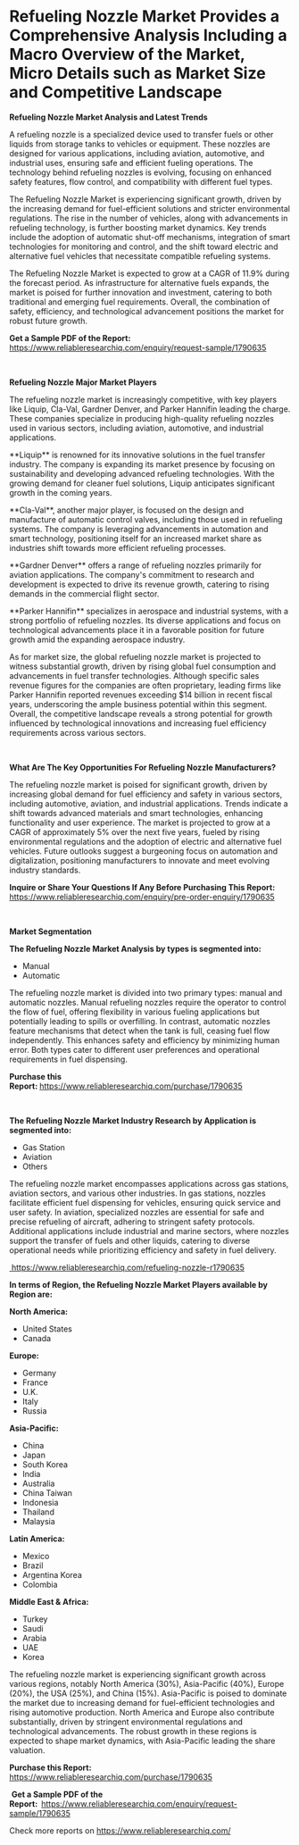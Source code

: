 <p><h1>Refueling Nozzle Market Provides a Comprehensive Analysis Including a Macro Overview of the Market, Micro Details such as Market Size and Competitive Landscape</h1></p><p><strong>Refueling Nozzle Market Analysis and Latest Trends</strong></p>
<p><p>A refueling nozzle is a specialized device used to transfer fuels or other liquids from storage tanks to vehicles or equipment. These nozzles are designed for various applications, including aviation, automotive, and industrial uses, ensuring safe and efficient fueling operations. The technology behind refueling nozzles is evolving, focusing on enhanced safety features, flow control, and compatibility with different fuel types.</p><p>The Refueling Nozzle Market is experiencing significant growth, driven by the increasing demand for fuel-efficient solutions and stricter environmental regulations. The rise in the number of vehicles, along with advancements in refueling technology, is further boosting market dynamics. Key trends include the adoption of automatic shut-off mechanisms, integration of smart technologies for monitoring and control, and the shift toward electric and alternative fuel vehicles that necessitate compatible refueling systems.</p><p>The Refueling Nozzle Market is expected to grow at a CAGR of 11.9% during the forecast period. As infrastructure for alternative fuels expands, the market is poised for further innovation and investment, catering to both traditional and emerging fuel requirements. Overall, the combination of safety, efficiency, and technological advancement positions the market for robust future growth.</p></p>
<p><strong>Get a Sample PDF of the Report:&nbsp;</strong> <a href="https://www.reliableresearchiq.com/enquiry/request-sample/1790635?utm_campaign=2732&utm_medium=2&utm_source=Github&utm_content=ia&utm_term=10042025&utm_id=refueling-nozzle">https://www.reliableresearchiq.com/enquiry/request-sample/1790635</a></p>
<p>&nbsp;</p>
<p><strong>Refueling Nozzle Major Market Players</strong></p>
<p><p>The refueling nozzle market is increasingly competitive, with key players like Liquip, Cla-Val, Gardner Denver, and Parker Hannifin leading the charge. These companies specialize in producing high-quality refueling nozzles used in various sectors, including aviation, automotive, and industrial applications.</p><p>**Liquip** is renowned for its innovative solutions in the fuel transfer industry. The company is expanding its market presence by focusing on sustainability and developing advanced refueling technologies. With the growing demand for cleaner fuel solutions, Liquip anticipates significant growth in the coming years.</p><p>**Cla-Val**, another major player, is focused on the design and manufacture of automatic control valves, including those used in refueling systems. The company is leveraging advancements in automation and smart technology, positioning itself for an increased market share as industries shift towards more efficient refueling processes.</p><p>**Gardner Denver** offers a range of refueling nozzles primarily for aviation applications. The company's commitment to research and development is expected to drive its revenue growth, catering to rising demands in the commercial flight sector.</p><p>**Parker Hannifin** specializes in aerospace and industrial systems, with a strong portfolio of refueling nozzles. Its diverse applications and focus on technological advancements place it in a favorable position for future growth amid the expanding aerospace industry.</p><p>As for market size, the global refueling nozzle market is projected to witness substantial growth, driven by rising global fuel consumption and advancements in fuel transfer technologies. Although specific sales revenue figures for the companies are often proprietary, leading firms like Parker Hannifin reported revenues exceeding $14 billion in recent fiscal years, underscoring the ample business potential within this segment. Overall, the competitive landscape reveals a strong potential for growth influenced by technological innovations and increasing fuel efficiency requirements across various sectors.</p></p>
<p>&nbsp;</p>
<p><strong>What Are The Key Opportunities For Refueling Nozzle Manufacturers?</strong></p>
<p><p>The refueling nozzle market is poised for significant growth, driven by increasing global demand for fuel efficiency and safety in various sectors, including automotive, aviation, and industrial applications. Trends indicate a shift towards advanced materials and smart technologies, enhancing functionality and user experience. The market is projected to grow at a CAGR of approximately 5% over the next five years, fueled by rising environmental regulations and the adoption of electric and alternative fuel vehicles. Future outlooks suggest a burgeoning focus on automation and digitalization, positioning manufacturers to innovate and meet evolving industry standards.</p></p>
<p><strong>Inquire or Share Your Questions If Any Before Purchasing This Report:</strong> <a href="https://www.reliableresearchiq.com/enquiry/pre-order-enquiry/1790635?utm_campaign=2732&utm_medium=2&utm_source=Github&utm_content=ia&utm_term=10042025&utm_id=refueling-nozzle">https://www.reliableresearchiq.com/enquiry/pre-order-enquiry/1790635</a></p>
<p>&nbsp;</p>
<p><strong>Market Segmentation</strong></p>
<p><strong>The Refueling Nozzle Market Analysis by types is segmented into:</strong></p>
<p><ul><li>Manual</li><li>Automatic</li></ul></p>
<p><p>The refueling nozzle market is divided into two primary types: manual and automatic nozzles. Manual refueling nozzles require the operator to control the flow of fuel, offering flexibility in various fueling applications but potentially leading to spills or overfilling. In contrast, automatic nozzles feature mechanisms that detect when the tank is full, ceasing fuel flow independently. This enhances safety and efficiency by minimizing human error. Both types cater to different user preferences and operational requirements in fuel dispensing.</p></p>
<p><strong>Purchase this Report:&nbsp;</strong><a href="https://www.reliableresearchiq.com/purchase/1790635?utm_campaign=2732&utm_medium=2&utm_source=Github&utm_content=ia&utm_term=10042025&utm_id=refueling-nozzle">https://www.reliableresearchiq.com/purchase/1790635</a></p>
<p>&nbsp;</p>
<p><strong>The Refueling Nozzle Market Industry Research by Application is segmented into:</strong></p>
<p><ul><li>Gas Station</li><li>Aviation</li><li>Others</li></ul></p>
<p><p>The refueling nozzle market encompasses applications across gas stations, aviation sectors, and various other industries. In gas stations, nozzles facilitate efficient fuel dispensing for vehicles, ensuring quick service and user safety. In aviation, specialized nozzles are essential for safe and precise refueling of aircraft, adhering to stringent safety protocols. Additional applications include industrial and marine sectors, where nozzles support the transfer of fuels and other liquids, catering to diverse operational needs while prioritizing efficiency and safety in fuel delivery.</p></p>
<p><a href="https://www.reliableresearchiq.com/refueling-nozzle-r1790635?utm_campaign=2732&utm_medium=2&utm_source=Github&utm_content=ia&utm_term=10042025&utm_id=refueling-nozzle">&nbsp;https://www.reliableresearchiq.com/refueling-nozzle-r1790635</a></p>
<p><strong>In terms of Region, the Refueling Nozzle Market Players available by Region are:</strong></p>
<p>
    <p> <strong> North America: </strong>
        <ul>
            <li>United States</li>
            <li>Canada</li>
        </ul>
        </p> 
    <p> <strong> Europe: </strong>
        <ul>
            <li>Germany</li>
            <li>France</li>
            <li>U.K.</li>
            <li>Italy</li>
            <li>Russia</li>
        </ul>
        </p> 
    <p> <strong> Asia-Pacific: </strong>
        <ul>
            <li>China</li>
            <li>Japan</li>
            <li>South Korea</li>
            <li>India</li>
            <li>Australia</li>
            <li>China Taiwan</li>
            <li>Indonesia</li>
            <li>Thailand</li>
            <li>Malaysia</li>
        </ul>
        </p> 
    <p> <strong> Latin America: </strong>
        <ul>
            <li>Mexico</li>
            <li>Brazil</li>
            <li>Argentina Korea</li>
            <li>Colombia</li>
        </ul>
        </p> 
    <p> <strong> Middle East & Africa: </strong>
        <ul>
            <li>Turkey</li>
            <li>Saudi</li>
            <li>Arabia</li>
            <li>UAE</li>
            <li>Korea</li>
        </ul>
    </p>
    </p>
<p><p>The refueling nozzle market is experiencing significant growth across various regions, notably North America (30%), Asia-Pacific (40%), Europe (20%), the USA (25%), and China (15%). Asia-Pacific is poised to dominate the market due to increasing demand for fuel-efficient technologies and rising automotive production. North America and Europe also contribute substantially, driven by stringent environmental regulations and technological advancements. The robust growth in these regions is expected to shape market dynamics, with Asia-Pacific leading the share valuation.</p></p>
<p><strong>Purchase this Report: </strong><a href="https://www.reliableresearchiq.com/purchase/1790635?utm_campaign=2732&utm_medium=2&utm_source=Github&utm_content=ia&utm_term=10042025&utm_id=refueling-nozzle">https://www.reliableresearchiq.com/purchase/1790635</a></p>
<p>&nbsp;<strong>Get a Sample PDF of the Report:&nbsp;&nbsp;</strong><a href="https://www.reliableresearchiq.com/enquiry/request-sample/1790635?utm_campaign=2732&utm_medium=2&utm_source=Github&utm_content=ia&utm_term=10042025&utm_id=refueling-nozzle">https://www.reliableresearchiq.com/enquiry/request-sample/1790635</a></p>
<p><strong></strong></p>
<p>Check more reports on <a href="https://www.reliableresearchiq.com/?utm_campaign=2732&utm_medium=2&utm_source=Github&utm_content=ia&utm_term=10042025&utm_id=refueling-nozzle">https://www.reliableresearchiq.com/</a></p>